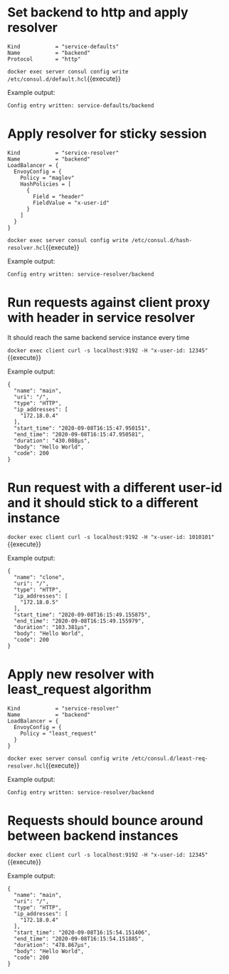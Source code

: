 

# Set backend to http and apply resolver

```
Kind           = "service-defaults"
Name           = "backend"
Protocol       = "http"
```

`docker exec server consul config write /etc/consul.d/default.hcl`{{execute}}

Example output:

```
Config entry written: service-defaults/backend
```

# Apply resolver for sticky session

```
Kind           = "service-resolver"
Name           = "backend"
LoadBalancer = {
  EnvoyConfig = {
    Policy = "maglev"
    HashPolicies = [
      {
        Field = "header"
        FieldValue = "x-user-id"
      }
    ]
  }
}
```

`docker exec server consul config write /etc/consul.d/hash-resolver.hcl`{{execute}}

Example output:

```
Config entry written: service-resolver/backend
```

# Run requests against client proxy with header in service resolver

It should reach the same backend service instance every time

`docker exec client curl -s localhost:9192 -H "x-user-id: 12345"`{{execute}}

Example output:

```
{
  "name": "main",
  "uri": "/",
  "type": "HTTP",
  "ip_addresses": [
    "172.18.0.4"
  ],
  "start_time": "2020-09-08T16:15:47.950151",
  "end_time": "2020-09-08T16:15:47.950581",
  "duration": "430.088µs",
  "body": "Hello World",
  "code": 200
}
```

# Run request with a different user-id and it should stick to a different instance

`docker exec client curl -s localhost:9192 -H "x-user-id: 1010101"`{{execute}}

Example output:

```
{
  "name": "clone",
  "uri": "/",
  "type": "HTTP",
  "ip_addresses": [
    "172.18.0.5"
  ],
  "start_time": "2020-09-08T16:15:49.155875",
  "end_time": "2020-09-08T16:15:49.155979",
  "duration": "103.381µs",
  "body": "Hello World",
  "code": 200
}
```

# Apply new resolver with least_request algorithm

```
Kind           = "service-resolver"
Name           = "backend"
LoadBalancer = {
  EnvoyConfig = {
    Policy = "least_request"
  }
}
```

`docker exec server consul config write /etc/consul.d/least-req-resolver.hcl`{{execute}}

Example output:

```
Config entry written: service-resolver/backend
```

# Requests should bounce around between backend instances

`docker exec client curl -s localhost:9192 -H "x-user-id: 12345"`{{execute}}

Example output:

```
{
  "name": "main",
  "uri": "/",
  "type": "HTTP",
  "ip_addresses": [
    "172.18.0.4"
  ],
  "start_time": "2020-09-08T16:15:54.151406",
  "end_time": "2020-09-08T16:15:54.151885",
  "duration": "478.867µs",
  "body": "Hello World",
  "code": 200
}
```